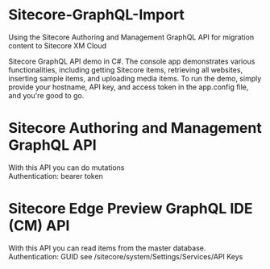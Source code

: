 # Sitecore-GraphQL-Import
Using the Sitecore Authoring and Management GraphQL API for migration content to Sitecore XM Cloud

Sitecore GraphQL API demo in C#. The console app demonstrates various functionalities, including getting Sitecore items, retrieving all websites, inserting sample items, and uploading media items. To run the demo, simply provide your hostname, API key, and access token in the app.config file, and you're good to go.

# Sitecore Authoring and Management GraphQL API
With this API you can do mutations<br/>
Authentication: bearer token

# Sitecore Edge Preview GraphQL IDE (CM) API
With this API you can read items from the master database.<br/>
Authentication: GUID see /sitecore/system/Settings/Services/API Keys 
